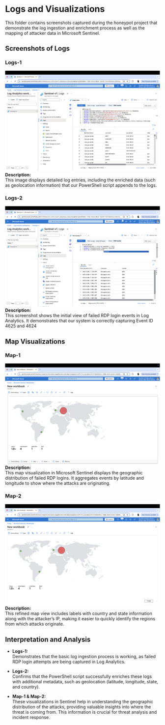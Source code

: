 # Logs and Visualizations

This folder contains screenshots captured during the honeypot project that demonstrate the log ingestion and enrichment process as well as the mapping of attacker data in Microsoft Sentinel.

## Screenshots of Logs

### Logs-1
![Logs-1](../Screenshots/Logs-1.png)
**Description:**  
This image displays detailed log entries, including the enriched data (such as geolocation information) that our PowerShell script appends to the logs.

### Logs-2
![Logs-2](../Screenshots/Logs-2.png)
**Description:**  
This screenshot shows the initial view of failed RDP login events in Log Analytics. It demonstrates that our system is correctly capturing Event ID 4625 and 4624

## Map Visualizations

### Map-1
![Map-1](../Screenshots/Map-1.png)
**Description:**  
This map visualization in Microsoft Sentinel displays the geographic distribution of failed RDP logins. It aggregates events by latitude and longitude to show where the attacks are originating.

### Map-2
![Map-2](../Screenshots/Map-2.png)
**Description:**  
This refined map view includes labels with country and state information along with the attacker’s IP, making it easier to quickly identify the regions from which attacks originate.

## Interpretation and Analysis

- **Logs-1:**  
  Demonstrates that the basic log ingestion process is working, as failed RDP login attempts are being captured in Log Analytics.
  
- **Logs-2:**  
  Confirms that the PowerShell script successfully enriches these logs with additional metadata, such as geolocation (latitude, longitude, state, and country).

- **Map-1 & Map-2:**  
  These visualizations in Sentinel help in understanding the geographic distribution of the attacks, providing valuable insights into where the threat is coming from. This information is crucial for threat analysis and incident response.

